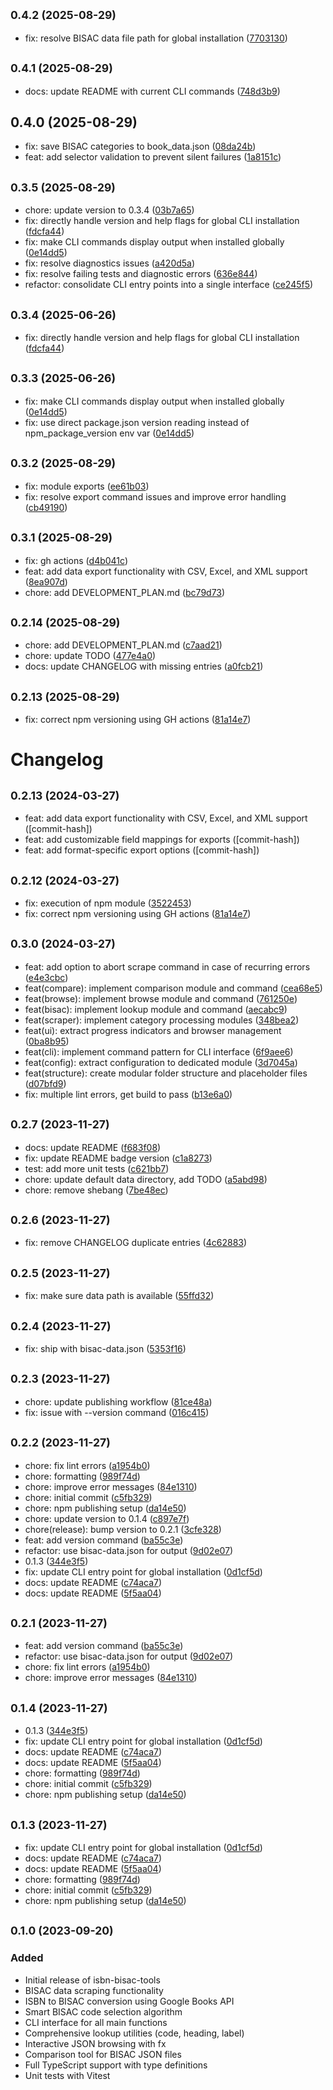## <small>0.4.2 (2025-08-29)</small>

* fix: resolve BISAC data file path for global installation ([7703130](https://github.com/yourusername/isbn-bisac-tools/commit/7703130))



## <small>0.4.1 (2025-08-29)</small>

* docs: update README with current CLI commands ([748d3b9](https://github.com/yourusername/isbn-bisac-tools/commit/748d3b9))



## 0.4.0 (2025-08-29)

* fix: save BISAC categories to book_data.json ([08da24b](https://github.com/yourusername/isbn-bisac-tools/commit/08da24b))
* feat: add selector validation to prevent silent failures ([1a8151c](https://github.com/yourusername/isbn-bisac-tools/commit/1a8151c))



## <small>0.3.5 (2025-08-29)</small>

* chore: update version to 0.3.4 ([03b7a65](https://github.com/yourusername/isbn-bisac-tools/commit/03b7a65))
* fix: directly handle version and help flags for global CLI installation ([fdcfa44](https://github.com/yourusername/isbn-bisac-tools/commit/fdcfa44))
* fix: make CLI commands display output when installed globally ([0e14dd5](https://github.com/yourusername/isbn-bisac-tools/commit/0e14dd5))
* fix: resolve diagnostics issues ([a420d5a](https://github.com/yourusername/isbn-bisac-tools/commit/a420d5a))
* fix: resolve failing tests and diagnostic errors ([636e844](https://github.com/yourusername/isbn-bisac-tools/commit/636e844))
* refactor: consolidate CLI entry points into a single interface ([ce245f5](https://github.com/yourusername/isbn-bisac-tools/commit/ce245f5))



## <small>0.3.4 (2025-06-26)</small>

* fix: directly handle version and help flags for global CLI installation ([fdcfa44](https://github.com/yourusername/isbn-bisac-tools/commit/fdcfa44))

## <small>0.3.3 (2025-06-26)</small>

* fix: make CLI commands display output when installed globally ([0e14dd5](https://github.com/yourusername/isbn-bisac-tools/commit/0e14dd5))
* fix: use direct package.json version reading instead of npm_package_version env var ([0e14dd5](https://github.com/yourusername/isbn-bisac-tools/commit/0e14dd5))

## <small>0.3.2 (2025-08-29)</small>

* fix: module exports ([ee61b03](https://github.com/yourusername/isbn-bisac-tools/commit/ee61b03))
* fix: resolve export command issues and improve error handling ([cb49190](https://github.com/yourusername/isbn-bisac-tools/commit/cb49190))




## <small>0.3.1 (2025-08-29)</small>

* fix: gh actions ([d4b041c](https://github.com/yourusername/isbn-bisac-tools/commit/d4b041c))
* feat: add data export functionality with CSV, Excel, and XML support ([8ea907d](https://github.com/yourusername/isbn-bisac-tools/commit/8ea907d))
* chore: add DEVELOPMENT_PLAN.md ([bc79d73](https://github.com/yourusername/isbn-bisac-tools/commit/bc79d73))



## <small>0.2.14 (2025-08-29)</small>

* chore: add DEVELOPMENT_PLAN.md ([c7aad21](https://github.com/yourusername/isbn-bisac-tools/commit/c7aad21))
* chore: update TODO ([477e4a0](https://github.com/yourusername/isbn-bisac-tools/commit/477e4a0))
* docs: update CHANGELOG with missing entries ([a0fcb21](https://github.com/yourusername/isbn-bisac-tools/commit/a0fcb21))



## <small>0.2.13 (2025-08-29)</small>

* fix: correct npm versioning using GH actions ([81a14e7](https://github.com/yourusername/isbn-bisac-tools/commit/81a14e7))



# Changelog

## <small>0.2.13 (2024-03-27)</small>

* feat: add data export functionality with CSV, Excel, and XML support ([commit-hash])
* feat: add customizable field mappings for exports ([commit-hash])
* feat: add format-specific export options ([commit-hash])

## <small>0.2.12 (2024-03-27)</small>

* fix: execution of npm module ([3522453](https://github.com/yourusername/isbn-bisac-tools/commit/3522453))
* fix: correct npm versioning using GH actions ([81a14e7](https://github.com/yourusername/isbn-bisac-tools/commit/81a14e7))

## <small>0.3.0 (2024-03-27)</small>

* feat: add option to abort scrape command in case of recurring errors ([e4e3cbc](https://github.com/yourusername/isbn-bisac-tools/commit/e4e3cbc))
* feat(compare): implement comparison module and command ([cea68e5](https://github.com/yourusername/isbn-bisac-tools/commit/cea68e5))
* feat(browse): implement browse module and command ([761250e](https://github.com/yourusername/isbn-bisac-tools/commit/761250e))
* feat(bisac): implement lookup module and command ([aecabc9](https://github.com/yourusername/isbn-bisac-tools/commit/aecabc9))
* feat(scraper): implement category processing modules ([348bea2](https://github.com/yourusername/isbn-bisac-tools/commit/348bea2))
* feat(ui): extract progress indicators and browser management ([0ba8b95](https://github.com/yourusername/isbn-bisac-tools/commit/0ba8b95))
* feat(cli): implement command pattern for CLI interface ([6f9aee6](https://github.com/yourusername/isbn-bisac-tools/commit/6f9aee6))
* feat(config): extract configuration to dedicated module ([3d7045a](https://github.com/yourusername/isbn-bisac-tools/commit/3d7045a))
* feat(structure): create modular folder structure and placeholder files ([d07bfd9](https://github.com/yourusername/isbn-bisac-tools/commit/d07bfd9))
* fix: multiple lint errors, get build to pass ([b13e6a0](https://github.com/yourusername/isbn-bisac-tools/commit/b13e6a0))

## <small>0.2.7 (2023-11-27)</small>

* docs: update README ([f683f08](https://github.com/yourusername/isbn-bisac-tools/commit/f683f08))
* fix: update README badge version ([c1a8273](https://github.com/yourusername/isbn-bisac-tools/commit/c1a8273))
* test: add more unit tests ([c621bb7](https://github.com/yourusername/isbn-bisac-tools/commit/c621bb7))
* chore: update default data directory, add TODO ([a5abd98](https://github.com/yourusername/isbn-bisac-tools/commit/a5abd98))
* chore: remove shebang ([7be48ec](https://github.com/yourusername/isbn-bisac-tools/commit/7be48ec))

## <small>0.2.6 (2023-11-27)</small>

* fix: remove CHANGELOG duplicate entries ([4c62883](https://github.com/yourusername/isbn-bisac-tools/commit/4c62883))

## <small>0.2.5 (2023-11-27)</small>

* fix: make sure data path is available ([55ffd32](https://github.com/yourusername/isbn-bisac-tools/commit/55ffd32))

## <small>0.2.4 (2023-11-27)</small>

* fix: ship with bisac-data.json ([5353f16](https://github.com/yourusername/isbn-bisac-tools/commit/5353f16))

## <small>0.2.3 (2023-11-27)</small>

* chore: update publishing workflow ([81ce48a](https://github.com/yourusername/isbn-bisac-tools/commit/81ce48a))
* fix: issue with --version command ([016c415](https://github.com/yourusername/isbn-bisac-tools/commit/016c415))

## <small>0.2.2 (2023-11-27)</small>

* chore: fix lint errors ([a1954b0](https://github.com/yourusername/isbn-bisac-tools/commit/a1954b0))
* chore: formatting ([989f74d](https://github.com/yourusername/isbn-bisac-tools/commit/989f74d))
* chore: improve error messages ([84e1310](https://github.com/yourusername/isbn-bisac-tools/commit/84e1310))
* chore: initial commit ([c5fb329](https://github.com/yourusername/isbn-bisac-tools/commit/c5fb329))
* chore: npm publishing setup ([da14e50](https://github.com/yourusername/isbn-bisac-tools/commit/da14e50))
* chore: update version to 0.1.4 ([c897e7f](https://github.com/yourusername/isbn-bisac-tools/commit/c897e7f))
* chore(release): bump version to 0.2.1 ([3cfe328](https://github.com/yourusername/isbn-bisac-tools/commit/3cfe328))
* feat: add version command ([ba55c3e](https://github.com/yourusername/isbn-bisac-tools/commit/ba55c3e))
* refactor: use bisac-data.json for output ([9d02e07](https://github.com/yourusername/isbn-bisac-tools/commit/9d02e07))
* 0.1.3 ([344e3f5](https://github.com/yourusername/isbn-bisac-tools/commit/344e3f5))
* fix: update CLI entry point for global installation ([0d1cf5d](https://github.com/yourusername/isbn-bisac-tools/commit/0d1cf5d))
* docs: update README ([c74aca7](https://github.com/yourusername/isbn-bisac-tools/commit/c74aca7))
* docs: update README ([5f5aa04](https://github.com/yourusername/isbn-bisac-tools/commit/5f5aa04))

## <small>0.2.1 (2023-11-27)</small>

* feat: add version command ([ba55c3e](https://github.com/yourusername/isbn-bisac-tools/commit/ba55c3e))
* refactor: use bisac-data.json for output ([9d02e07](https://github.com/yourusername/isbn-bisac-tools/commit/9d02e07))
* chore: fix lint errors ([a1954b0](https://github.com/yourusername/isbn-bisac-tools/commit/a1954b0))
* chore: improve error messages ([84e1310](https://github.com/yourusername/isbn-bisac-tools/commit/84e1310))

## <small>0.1.4 (2023-11-27)</small>

* 0.1.3 ([344e3f5](https://github.com/yourusername/isbn-bisac-tools/commit/344e3f5))
* fix: update CLI entry point for global installation ([0d1cf5d](https://github.com/yourusername/isbn-bisac-tools/commit/0d1cf5d))
* docs: update README ([c74aca7](https://github.com/yourusername/isbn-bisac-tools/commit/c74aca7))
* docs: update README ([5f5aa04](https://github.com/yourusername/isbn-bisac-tools/commit/5f5aa04))
* chore: formatting ([989f74d](https://github.com/yourusername/isbn-bisac-tools/commit/989f74d))
* chore: initial commit ([c5fb329](https://github.com/yourusername/isbn-bisac-tools/commit/c5fb329))
* chore: npm publishing setup ([da14e50](https://github.com/yourusername/isbn-bisac-tools/commit/da14e50))

## <small>0.1.3 (2023-11-27)</small>

* fix: update CLI entry point for global installation ([0d1cf5d](https://github.com/yourusername/isbn-bisac-tools/commit/0d1cf5d))
* docs: update README ([c74aca7](https://github.com/yourusername/isbn-bisac-tools/commit/c74aca7))
* docs: update README ([5f5aa04](https://github.com/yourusername/isbn-bisac-tools/commit/5f5aa04))
* chore: formatting ([989f74d](https://github.com/yourusername/isbn-bisac-tools/commit/989f74d))
* chore: initial commit ([c5fb329](https://github.com/yourusername/isbn-bisac-tools/commit/c5fb329))
* chore: npm publishing setup ([da14e50](https://github.com/yourusername/isbn-bisac-tools/commit/da14e50))

## <small>0.1.0 (2023-09-20)</small>

### Added
- Initial release of isbn-bisac-tools
- BISAC data scraping functionality
- ISBN to BISAC conversion using Google Books API
- Smart BISAC code selection algorithm
- CLI interface for all main functions
- Comprehensive lookup utilities (code, heading, label)
- Interactive JSON browsing with fx
- Comparison tool for BISAC JSON files
- Full TypeScript support with type definitions
- Unit tests with Vitest

[Unreleased]: https://github.com/yourusername/isbn-bisac-tools/compare/v0.1.0...HEAD
[0.1.0]: https://github.com/yourusername/isbn-bisac-tools/releases/tag/v0.1.0